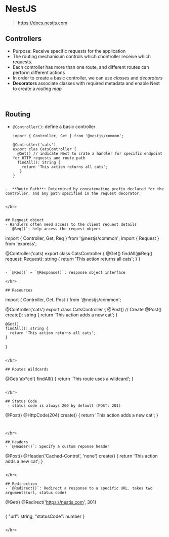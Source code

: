 # NestJS
> https://docs.nestjs.com
## Controllers
  - Purpose: Receive specific requests for the application
  - The routing mechanisum controls which chontroller receive which requests.
  - Each controller has more than one route, and different routes can perform different actions
  - In order to create a basic controller, we can use *classes* and *decorators*
  - **Decorators** associate classes with required metadata and enable Nest to create a *routing map*


</br>


## Routing
 - `@Controller()`: define a basic controller
   
    ```
    import { Controller, Get } from '@nestjs/common';

    @Controller('cats')
    export clas CatsController {
      @Get() // indicate Nest to crate a handler for specific endpoint for HTTP requests and route path
      findAll(): String {
        return 'This action returns all cats';
       }
    }
  ```
  
-  **Route Path**: Determined by concatenating prefix declared for the controller, and any path specified in the request decorator.


</br>


## Request object
- Handlers often need access to the client request details
- `@Req()`: help access the request object 
  ```
  import { Controller, Get, Req } from '@nestjs/common';
  import { Request } from 'express';
  
  @Controller('cats)
  export class CatsController {
    @Get()
    findAll(@Req() request: Request): string {
      return 'This action returns all cats';
    }
  }
  ```
  
- `@Res()` = `@Response()`: response object interface

</br>

## Resources
  ```
  import { Controller, Get, Post } from '@nestjs/common';
  
  @Controller('cats')
  export class CatsController {
    @Post() // Create @Post()
    create(): string {
      return 'This action adds a new cat';
    }
    
    @Get()
    findAll(): string {
      return 'This action returns all cats';
    }
  }
 
  ```

</br>

## Routes Wildcards
```
@Get('ab*cd')
findAll() {
  return 'This route uses a wildcard';
}
```

</br>

## Status Code
 - status code is always 200 by default (POST: 201)
   ```
   @Post()
   @HttpCode(204)
   create() {
    return 'This action adds a new cat';
   }
   ```


</br>

## Headers
 - `@Header()`: Specify a custom reponse header
 ```
 @Post()
 @Header('Cached-Control', 'none')
 create() {
  return 'This action adds a new cat';
 }
 ```

</br>

## Redirection
 - `@Redirect()`: Redirect a response to a specific URL. takes two arguments(url, status code)
  ```
  @Get()
  @Redirect('https://nestjs.com', 301)  
  ```
  ```
  {
    "url": string,
    "statusCode": number
  }
  ```

</br>

